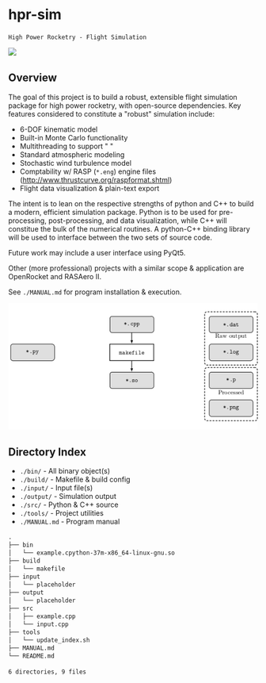 # hpr-sim

`High Power Rocketry - Flight Simulation`

![](https://img.shields.io/github/license/rdoddanavar/hpr-sim.svg)

## Overview

The goal of this project is to build a robust, extensible flight simulation package for high power rocketry, with open-source dependencies. Key features considered to constitute a "robust" simulation include:

 - 6-DOF kinematic model
 - Built-in Monte Carlo functionality
 - Multithreading to support " " 
 - Standard atmospheric modeling
 - Stochastic wind turbulence model
 - Comptability w/ RASP (`*.eng`) engine files (http://www.thrustcurve.org/raspformat.shtml)
 - Flight data visualization & plain-text export

The intent is to lean on the respective strengths of python and C++ to build a modern, efficient simulation package. Python is to be used for pre-processing, post-processing, and data visualization, while C++ will constitue the bulk of the numerical routines. A python-C++ binding library will be used to interface between the two sets of source code. 

Future work may include a user interface using PyQt5.

Other (more professional) projects with a similar scope & application are OpenRocket and RASAero II. 

See `./MANUAL.md` for program installation \& execution.

![](./figs/architecture.png)

## Directory Index

- `./bin/` - All binary object(s)
- `./build/` - Makefile & build config
- `./input/` - Input file(s)
- `./output/` - Simulation output
- `./src/` - Python & C++ source
- `./tools/` - Project utilities
- `./MANUAL.md` - Program manual

```
.
├── bin
│   └── example.cpython-37m-x86_64-linux-gnu.so
├── build
│   └── makefile
├── input
│   └── placeholder
├── output
│   └── placeholder
├── src
│   ├── example.cpp
│   └── input.cpp
├── tools
│   └── update_index.sh
├── MANUAL.md
└── README.md

6 directories, 9 files
```
